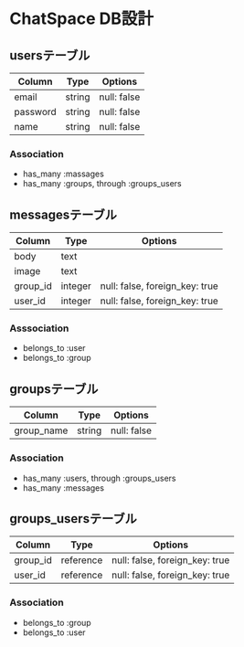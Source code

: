 # ChatSpace DB設計
## usersテーブル
|Column|Type|Options|
|------|----|-------|
|email|string|null: false|
|password|string|null: false|
|name|string|null: false|
### Association
- has_many :massages
- has_many :groups, through :groups_users

## messagesテーブル
|Column|Type|Options|
|------|----|-------|
|body|text||
|image|text||
|group_id|integer|null: false, foreign_key: true|
|user_id|integer|null: false, foreign_key: true|
### Asssociation
- belongs_to :user
- belongs_to :group

## groupsテーブル
|Column|Type|Options|
|------|----|-------|
|group_name|string|null: false|
### Association
- has_many :users, through :groups_users
- has_many :messages

## groups_usersテーブル
|Column|Type|Options|
|------|----|-------|
|group_id|reference|null: false, foreign_key: true|
|user_id|reference|null: false, foreign_key: true|
### Association
- belongs_to :group
- belongs_to :user

